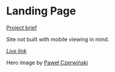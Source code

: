 # Landing Page

[Project brief](https://www.theodinproject.com/lessons/foundations-landing-page) 

Site not built with mobile viewing in mind. 

*[Live link](https://piotrnajda3000.github.io/landing-page/)*

Hero image by [Paweł Czerwiński](https://unsplash.com/@pawel_czerwinski)
